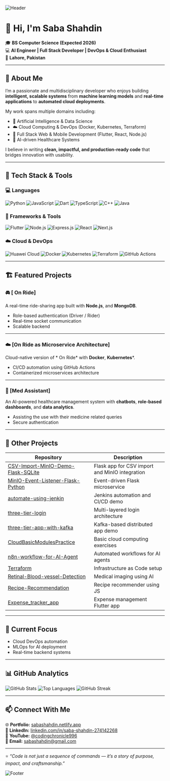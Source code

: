 <!-- Profile Banner -->
![Header](https://capsule-render.vercel.app/api?type=waving&color=0:6a11cb,100:2575fc&height=200&section=header&text=Saba%20Shahdin&fontSize=45&fontColor=ffffff&animation=fadeIn&fontAlignY=35)

# 👋 Hi, I'm Saba Shahdin

🎓 **BS Computer Science (Expected 2026)**  
💻 **AI Engineer | Full Stack Developer | DevOps & Cloud Enthusiast**  
📍 **Lahore, Pakistan**

---

## 🚀 About Me

I’m a passionate and multidisciplinary developer who enjoys building **intelligent, scalable systems** from **machine learning models** and **real-time applications** to **automated cloud deployments**.

My work spans multiple domains including:
- 🧠 Artificial Intelligence & Data Science  
- ☁️ Cloud Computing & DevOps (Docker, Kubernetes, Terraform)  
- 📱 Full Stack Web & Mobile Development (Flutter, React, Node.js)  
- 🏥 AI-driven Healthcare Systems  

I believe in writing **clean, impactful, and production-ready code** that bridges innovation with usability.

---

## 🧩 Tech Stack & Tools

### 💻 Languages
![Python](https://img.shields.io/badge/Python-3776AB?style=for-the-badge&logo=python&logoColor=white)
![JavaScript](https://img.shields.io/badge/JavaScript-F7DF1E?style=for-the-badge&logo=javascript&logoColor=black)
![Dart](https://img.shields.io/badge/Dart-0175C2?style=for-the-badge&logo=dart&logoColor=white)
![TypeScript](https://img.shields.io/badge/TypeScript-007ACC?style=for-the-badge&logo=typescript&logoColor=white)
![C++](https://img.shields.io/badge/C++-00599C?style=for-the-badge&logo=cplusplus&logoColor=white)
![Java](https://img.shields.io/badge/Java-ED8B00?style=for-the-badge&logo=java&logoColor=white)

### 🧱 Frameworks & Tools
![Flutter](https://img.shields.io/badge/Flutter-02569B?style=for-the-badge&logo=flutter&logoColor=white)
![Node.js](https://img.shields.io/badge/Node.js-339933?style=for-the-badge&logo=node.js&logoColor=white)
![Express.js](https://img.shields.io/badge/Express.js-404D59?style=for-the-badge)
![React](https://img.shields.io/badge/React-20232A?style=for-the-badge&logo=react&logoColor=61DAFB)
![Next.js](https://img.shields.io/badge/Next.js-000000?style=for-the-badge&logo=next.js&logoColor=white)

### ☁️ Cloud & DevOps
![Huawei Cloud](https://img.shields.io/badge/AWS-232F3E?style=for-the-badge&logo=huaweicloud&logoColor=white)
![Docker](https://img.shields.io/badge/Docker-2496ED?style=for-the-badge&logo=docker&logoColor=white)
![Kubernetes](https://img.shields.io/badge/Kubernetes-326CE5?style=for-the-badge&logo=kubernetes&logoColor=white)
![Terraform](https://img.shields.io/badge/Terraform-844FBA?style=for-the-badge&logo=terraform&logoColor=white)
![GitHub Actions](https://img.shields.io/badge/GitHub_Actions-2088FF?style=for-the-badge&logo=githubactions&logoColor=white)

---

## 🏗️ Featured Projects

### 🚘 [ On Ride]
A real-time ride-sharing app built with **Node.js**, and **MongoDB**.  
- Role-based authentication (Driver / Rider)  
- Real-time socket communication  
- Scalable backend  

---

### ☁️ [On Ride as Microservice Architecture]
Cloud-native version of * On Ride* with **Docker**, **Kubernetes***.  
- CI/CD automation using GitHub Actions  
- Containerized microservices architecture  

---

### 🏥 [Med Assistant]
An AI-powered healthcare management system with **chatbots**, **role-based dashboards**, and **data analytics**.  
- Assisting the use with their medicine related queries
- Secure authentication  

---

## 🧮 Other Projects

| Repository | Description |
|-------------|-------------|
| [CSV-Import-MinIO-Demo-Flask-SQLite](https://github.com/SabaShahdin/CSV-Import-MinIO-Demo-Flask-SQLite) | Flask app for CSV import and MinIO integration |
| [MinIO-Event-Listener-Flask-Python](https://github.com/SabaShahdin/MinIO-Event-Listener-Flask-Python) | Event-driven Flask microservice |
| [automate-using-jenkin](https://github.com/SabaShahdin/automate-using-jenkin) | Jenkins automation and CI/CD demo |
| [three-tier-login](https://github.com/SabaShahdin/three-tier-login) | Multi-layered login architecture |
| [three-tier-app-with-kafka](https://github.com/SabaShahdin/three-tier-app-with-kafka) | Kafka-based distributed app demo |
| [CloudBasicModulesPractice](https://github.com/SabaShahdin/CloudBasicModulesPractice) | Basic cloud computing exercises |
| [n8n-workflow-for-AI-Agent](https://github.com/SabaShahdin/n8n-workflow-for-AI-Agent) | Automated workflows for AI agents |
| [Terraform](https://github.com/SabaShahdin/Terraform) | Infrastructure as Code setup |
| [Retinal-Blood-vessel-Detection](https://github.com/SabaShahdin/Retinal-Blood-vessel-Detection) | Medical imaging using AI |
| [Recipe-Recommendation](https://github.com/SabaShahdin/Recipe-Recommendation) | Recipe recommender using JS |
| [Expense_tracker_app](https://github.com/SabaShahdin/Expense_tracker_app) | Expense management Flutter app |
---

## 🧠 Current Focus

- Cloud DevOps automation  
- MLOps for AI deployment  
- Real-time backend systems  

---

## 📊 GitHub Analytics

![GitHub Stats](https://github-readme-stats.vercel.app/api?username=SabaShahdin&show_icons=true&theme=tokyonight&hide_border=true)
![Top Languages](https://github-readme-stats.vercel.app/api/top-langs/?username=SabaShahdin&layout=compact&theme=tokyonight&hide_border=true)
![GitHub Streak](https://github-readme-streak-stats.herokuapp.com/?user=SabaShahdin&theme=tokyonight&hide_border=true)

---

## 📫 Connect With Me

🌐 **Portfolio:** [sabashahdin.netlify.app](https://sabashahdin.netlify.app)  
💼 **LinkedIn:** [linkedin.com/in/saba-shahdin-274142268](https://www.linkedin.com/in/saba-shahdin-274142268)  
🎥 **YouTube:** [@codingchronicle996](https://youtube.com/@codingchronicle996)  
📧 **Email:** sabashahdin@gmail.com  

---

⭐ *“Code is not just a sequence of commands — it’s a story of purpose, impact, and craftsmanship.”*

![Footer](https://capsule-render.vercel.app/api?type=waving&color=0:2575fc,100:6a11cb&height=100&section=footer)
